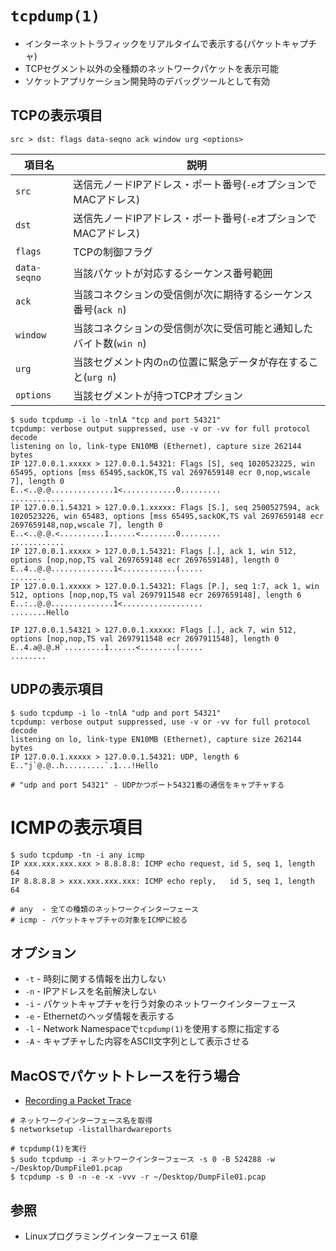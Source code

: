 # `tcpdump(1)`
- インターネットトラフィックをリアルタイムで表示する(パケットキャプチャ)
- TCPセグメント以外の全種類のネットワークパケットを表示可能
- ソケットアプリケーション開発時のデバッグツールとして有効

## TCPの表示項目
```
src > dst: flags data-seqno ack window urg <options>
```

| 項目名       | 説明                                                              |
| -            | -                                                                 |
| `src`        | 送信元ノードIPアドレス・ポート番号(`-e`オプションでMACアドレス)   |
| `dst`        | 送信先ノードIPアドレス・ポート番号(`-e`オプションでMACアドレス)   |
| `flags`      | TCPの制御フラグ                                                   |
| `data-seqno` | 当該パケットが対応するシーケンス番号範囲                          |
| `ack`        | 当該コネクションの受信側が次に期待するシーケンス番号(`ack n`)     |
| `window`     | 当該コネクションの受信側が次に受信可能と通知したバイト数(`win n`) |
| `urg`        | 当該セグメント内の`n`の位置に緊急データが存在すること(`urg n`)    |
| `options`    | 当該セグメントが持つTCPオプション                                 |

```
$ sudo tcpdump -i lo -tnlA "tcp and port 54321"
tcpdump: verbose output suppressed, use -v or -vv for full protocol decode
listening on lo, link-type EN10MB (Ethernet), capture size 262144 bytes
IP 127.0.0.1.xxxxx > 127.0.0.1.54321: Flags [S], seq 1020523225, win 65495, options [mss 65495,sackOK,TS val 2697659148 ecr 0,nop,wscale 7], length 0
E..<..@.@..............1<............0.........
............
IP 127.0.0.1.54321 > 127.0.0.1.xxxxx: Flags [S.], seq 2500527594, ack 1020523226, win 65483, options [mss 65495,sackOK,TS val 2697659148 ecr 2697659148,nop,wscale 7], length 0
E..<..@.@.<..........1......<........0.........
............
IP 127.0.0.1.xxxxx > 127.0.0.1.54321: Flags [.], ack 1, win 512, options [nop,nop,TS val 2697659148 ecr 2697659148], length 0
E..4..@.@..............1<............(.....
........
IP 127.0.0.1.xxxxx > 127.0.0.1.54321: Flags [P.], seq 1:7, ack 1, win 512, options [nop,nop,TS val 2697911548 ecr 2697659148], length 6
E..:..@.@..............1<..................
........Hello

IP 127.0.0.1.54321 > 127.0.0.1.xxxxx: Flags [.], ack 7, win 512, options [nop,nop,TS val 2697911548 ecr 2697911548], length 0
E..4.a@.@.H`.........1......<........(.....
........
```

## UDPの表示項目
```
$ sudo tcpdump -i lo -tnlA "udp and port 54321"
tcpdump: verbose output suppressed, use -v or -vv for full protocol decode
listening on lo, link-type EN10MB (Ethernet), capture size 262144 bytes
IP 127.0.0.1.xxxxx > 127.0.0.1.54321: UDP, length 6
E.."j`@.@..h.........`.1...!Hello

# "udp and port 54321" - UDPかつポート54321番の通信をキャプチャする
```

# ICMPの表示項目
```
$ sudo tcpdump -tn -i any icmp
IP xxx.xxx.xxx.xxx > 8.8.8.8: ICMP echo request, id 5, seq 1, length 64
IP 8.8.8.8 > xxx.xxx.xxx.xxx: ICMP echo reply,   id 5, seq 1, length 64

# any  - 全ての種類のネットワークインターフェース
# icmp - パケットキャプチャの対象をICMPに絞る
```

## オプション
- `-t` - 時刻に関する情報を出力しない
- `-n` - IPアドレスを名前解決しない
- `-i` - パケットキャプチャを行う対象のネットワークインターフェース
- `-e` - Ethernetのヘッダ情報を表示する
- `-l` - Network Namespaceで`tcpdump(1)`を使用する際に指定する
- `-A` - キャプチャした内容をASCII文字列として表示させる

## MacOSでパケットトレースを行う場合
- [Recording a Packet Trace](https://developer.apple.com/documentation/network/recording_a_packet_trace#//apple_ref/doc/uid/DTS10001707-CH1-SECNOTES)
```
# ネットワークインターフェース名を取得
$ networksetup -listallhardwareports

# tcpdump(1)を実行
$ sudo tcpdump -i ネットワークインターフェース -s 0 -B 524288 -w ~/Desktop/DumpFile01.pcap
$ tcpdump -s 0 -n -e -x -vvv -r ~/Desktop/DumpFile01.pcap
```

## 参照
- Linuxプログラミングインターフェース 61章
